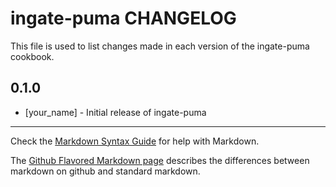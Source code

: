 ingate-puma CHANGELOG
========================

This file is used to list changes made in each version of the ingate-puma cookbook.

0.1.0
-----
- [your_name] - Initial release of ingate-puma

- - -
Check the [Markdown Syntax Guide](http://daringfireball.net/projects/markdown/syntax) for help with Markdown.

The [Github Flavored Markdown page](http://github.github.com/github-flavored-markdown/) describes the differences between markdown on github and standard markdown.
